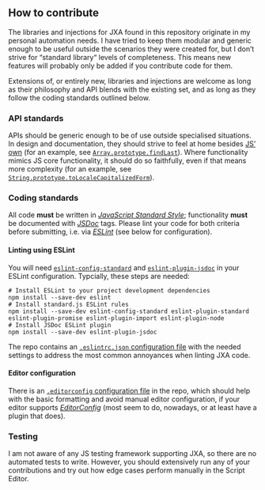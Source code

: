 ## How to contribute

The libraries and injections for JXA found in this repository originate in my personal automation needs. I have tried to keep them modular and generic enough to be useful outside the scenarios they were created for, but I don’t strive for “standard library“ levels of completeness. This means new features will probably only be added if you contribute code for them.

Extensions of, or entirely new, libraries and injections are welcome as long as their philosophy and API blends with the existing set, and as long as they follow the coding standards outlined below.

### API standards

APIs should be generic enough to be of use outside specialised situations. In  design and documentation, they should strive to feel at home besides [JS’ own](https://developer.mozilla.org/en-US/docs/Glossary/JavaScript) (for an example, see [`Array.prototype.findLast`](https://github.com/kopischke/JXA/wiki/Injections-API#findlast)). Where functionality  mimics JS core functionality, it should do so faithfully, even if that means more complexity (for an example, see [`String.prototype.toLocaleCapitalizedForm`](https://github.com/kopischke/JXA/wiki/Injections-API#tolocalecapitalizedform)).

### Coding standards

All code **must** be written in [_JavaScript Standard Style_](https://standardjs.com); functionality **must** be documented with  [_JSDoc_](https://jsdoc.app) tags. Please lint your code for both criteria before submitting, i.e. via [_ESLint_](https://eslint.org) (see below for configuration). 

#### Linting using ESLint

You will need [`eslint-config-standard`](https://github.com/standard/eslint-config-standard)  and [`eslint-plugin-jsdoc`](https://github.com/gajus/eslint-plugin-jsdoc) in your ESLint configuration. Typcially, these steps are needed:

```shell
# Install ESLint to your project development dependencies
npm install --save-dev eslint
# Install standard.js ESLint rules
npm install --save-dev eslint-config-standard eslint-plugin-standard eslint-plugin-promise eslint-plugin-import eslint-plugin-node
# Install JSDoc ESLint plugin
npm install --save-dev eslint-plugin-jsdoc
```

The repo contains an [`.eslintrc.json` configuration file](https://github.com/kopischke/JXA/blob/main/.eslintrc.json) with the needed settings to address the most common annoyances when linting JXA code.

#### Editor configuration

There is an [`.editorconfig` configuration file](https://github.com/kopischke/JXA/blob/main/.editorconfig) in the repo, which should help with the basic formatting and avoid manual editor configuration, if your editor supports [_EditorConfig_](https://editorconfig.org) (most seem to do, nowadays, or at least have a plugin that does).

### Testing

I am not aware of any JS testing framework supporting JXA, so there are no automated tests to write. However, you should extensively run any of your contributions and try out how edge cases perform manually in the Script Editor. 